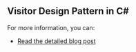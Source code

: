﻿## Visitor Design Pattern in C#

For more information, you can:
- [Read the detailed blog post](https://bluecomment.com/post/use-of-visitor-design-pattern)
